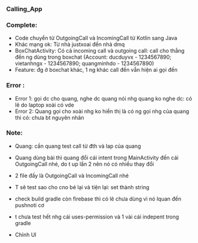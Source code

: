 ### Calling_App ###

### Complete:
- Code chuyển từ OutgoingCall và IncomingCall từ Kotlin sang Java
- Khác mạng ok: Từ nhà justxoai đến nhà dmq
- BoxChatActivity: Có cả incoming call và outgoing call: call cho thẳng đến ng dùng trong boxchat
(Account: ducduyvx - 1234567890; vietanhngx - 1234567890; quangminhdo - 1234567890)
- Feature: đg ở boxchat khác, 1 ng khác call đến vẫn hiện ai gọi đến

### Error :
- Error 1: gọi dc cho quang, nghe dc quang nói nhg quang ko nghe dc: có lẽ do laptop xoài có vde
- Error 2: Quang gọi cho xoài nhg ko hiển thị là có ng gọi nhg của quang thì có: chưa bt nguyên nhân

### Note:
+ Quang: cần quang test call từ đth và lap của quang

+ Quang dùng bài thì quang đổi cái intent trong MainActivity đến cái OutgoingCall nhé, do t up lần 2
nên nó có nhiều thay đổi

+ 2 file đấy là OutgoingCall và IncomingCall nhé

+ T sẽ test sao cho cno bé lại và tiện lại: set thành string

+ check build gradle còn firebase thì có lẽ chưa dùng vì nó lquan đến pushnoti cơ 

+ t chưa test hết nhg cái uses-permission và 1 vài cái indepent trong gradle

+ Chỉnh UI 